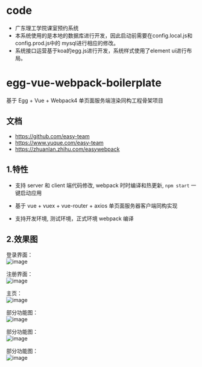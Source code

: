 # code
- 广东理工学院课室预约系统
- 本系统使用的是本地的数据库进行开发，因此启动前需要在config.local.js和config.prod.js中的 mysql进行相应的修改。
- 系统接口运营基于koa的egg.js进行开发，系统样式使用了element ui进行布局。
# egg-vue-webpack-boilerplate

基于 Egg + Vue + Webpack4 单页面服务端渲染同构工程骨架项目

## 文档

- https://github.com/easy-team
- https://www.yuque.com/easy-team
- https://zhuanlan.zhihu.com/easywebpack


## 1.特性

- 支持 server 和 client 端代码修改, webpack 时时编译和热更新, `npm start` 一键启动应用

- 基于 vue + vuex + vue-router + axios 单页面服务器客户端同构实现

- 支持开发环境, 测试环境，正式环境 webpack 编译

## 2.效果图
登录界面：<br/>
![image](https://user-images.githubusercontent.com/56631770/154207360-c562d3c3-1e85-4bc4-956a-ba5912ca265b.png)

注册界面：<br/>
![image](https://user-images.githubusercontent.com/56631770/154207441-be8b6648-e90f-43f6-af56-8b065fc249a8.png)

主页：<br/>
![image](https://user-images.githubusercontent.com/56631770/154207462-e8cce435-c781-45ef-943c-41a75b98a3f2.png)

部分功能图：<br/>
![image](https://user-images.githubusercontent.com/56631770/154207492-54578b06-11bd-4c1f-ae72-e7797c527651.png)

部分功能图：<br/>
![image](https://user-images.githubusercontent.com/56631770/154207511-8998330c-854b-4a5e-8cd4-7eeee3c01c81.png)

部分功能图：<br/>
![image](https://user-images.githubusercontent.com/56631770/154207519-9be71a90-df3e-4c60-8cb2-358b8f3385c3.png)






